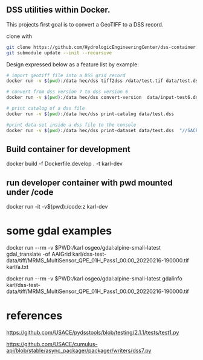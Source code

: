 
## DSS utilities within Docker.

This projects first goal is to convert a GeoTIFF to a DSS record.

clone with 
```bash
git clone https://github.com/HydrologicEngineeringCenter/dss-container.git
git submodule update --init --recursive
```


Design expressed below as a feature list by example:


```bash
# import geotiff file into a DSS grid record
docker run -v $(pwd):/data hec/dss tiff2dss /data/test.tif data/test.dss  "/GRID/RECORD/DATA/01jan2019:1200/01jan2019:1300/Ex10a/" --data-type PER-AVER --grid-type specified --wkt="..."

# convert from dss version 7 to dss version 6
docker run -v $(pwd):/data hec/dss convert-version  data/input-test6.dss   data/output-test7.dss

# print catalog of a dss file
docker run -v $(pwd):/data hec/dss print-catalog data/test.dss  

#print data-set inside a dss file to the console
docker run -v $(pwd):/data hec/dss print-dataset data/test.dss  "//SACRAMENTO/PRECIP-INC/01Jan1877/1Day/OBS/"

```


## Build container for development

docker build -f Dockerfile.develop . -t karl-dev


## run developer container with pwd mounted under /code

docker run -it -v$(pwd):/code:z karl-dev

# some gdal examples

 docker run --rm -v $PWD:/karl osgeo/gdal:alpine-small-latest gdal_translate -of AAIGrid karl/dss-test-data/tiff/MRMS_MultiSensor_QPE_01H_Pass1_00.00_20220216-190000.tif   karl/a.txt

docker run --rm -v $PWD:/karl osgeo/gdal:alpine-small-latest gdalinfo  karl/dss-test-data/tiff/MRMS_MultiSensor_QPE_01H_Pass1_00.00_20220216-190000.tif  


# references

https://github.com/USACE/pydsstools/blob/testing/2.1.1/tests/test1.py

https://github.com/USACE/cumulus-api/blob/stable/async_packager/packager/writers/dss7.py

